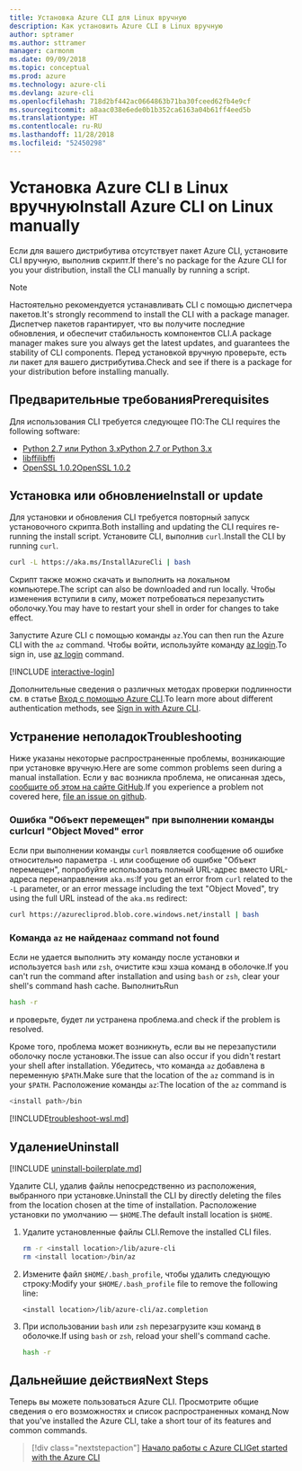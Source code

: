 ```yaml
---
title: Установка Azure CLI для Linux вручную
description: Как установить Azure CLI в Linux вручную
author: sptramer
ms.author: sttramer
manager: carmonm
ms.date: 09/09/2018
ms.topic: conceptual
ms.prod: azure
ms.technology: azure-cli
ms.devlang: azure-cli
ms.openlocfilehash: 718d2bf442ac0664863b71ba30fceed62fb4e9cf
ms.sourcegitcommit: a8aac038e6ede0b1b352ca6163a04b61ff4eed5b
ms.translationtype: HT
ms.contentlocale: ru-RU
ms.lasthandoff: 11/28/2018
ms.locfileid: "52450298"
---
```

# <a name="install-azure-cli-on-linux-manually"></a><span data-ttu-id="0ef1d-103">Установка Azure CLI в Linux вручную</span><span class="sxs-lookup"><span data-stu-id="0ef1d-103">Install Azure CLI on Linux manually</span></span>

<span data-ttu-id="0ef1d-104">Если для вашего дистрибутива отсутствует пакет Azure CLI, установите CLI вручную, выполнив скрипт.</span><span class="sxs-lookup"><span data-stu-id="0ef1d-104">If there's no package for the Azure CLI for you your distribution, install the CLI manually by running a script.</span></span>

> [!NOTE]
> <span data-ttu-id="0ef1d-105">Настоятельно рекомендуется устанавливать CLI с помощью диспетчера пакетов.</span><span class="sxs-lookup"><span data-stu-id="0ef1d-105">It's strongly recommend to install the CLI with a package manager.</span></span> <span data-ttu-id="0ef1d-106">Диспетчер пакетов гарантирует, что вы получите последние обновления, и обеспечит стабильность компонентов CLI.</span><span class="sxs-lookup"><span data-stu-id="0ef1d-106">A package manager makes sure you always get the latest updates, and guarantees the stability of CLI components.</span></span> <span data-ttu-id="0ef1d-107">Перед установкой вручную проверьте, есть ли пакет для вашего дистрибутива.</span><span class="sxs-lookup"><span data-stu-id="0ef1d-107">Check and see if there is a package for your distribution before installing manually.</span></span>

## <a name="prerequisites"></a><span data-ttu-id="0ef1d-108">Предварительные требования</span><span class="sxs-lookup"><span data-stu-id="0ef1d-108">Prerequisites</span></span>

<span data-ttu-id="0ef1d-109">Для использования CLI требуется следующее ПО:</span><span class="sxs-lookup"><span data-stu-id="0ef1d-109">The CLI requires the following software:</span></span>

* [<span data-ttu-id="0ef1d-110">Python 2.7 или Python 3.x</span><span class="sxs-lookup"><span data-stu-id="0ef1d-110">Python 2.7 or Python 3.x</span></span>](https://www.python.org/downloads/)
* [<span data-ttu-id="0ef1d-111">libffi</span><span class="sxs-lookup"><span data-stu-id="0ef1d-111">libffi</span></span>](https://sourceware.org/libffi/)
* [<span data-ttu-id="0ef1d-112">OpenSSL 1.0.2</span><span class="sxs-lookup"><span data-stu-id="0ef1d-112">OpenSSL 1.0.2</span></span>](https://www.openssl.org/source/)

## <a name="install-or-update"></a><span data-ttu-id="0ef1d-113">Установка или обновление</span><span class="sxs-lookup"><span data-stu-id="0ef1d-113">Install or update</span></span>

<span data-ttu-id="0ef1d-114">Для установки и обновления CLI требуется повторный запуск установочного скрипта.</span><span class="sxs-lookup"><span data-stu-id="0ef1d-114">Both installing and updating the CLI requires re-running the install script.</span></span> <span data-ttu-id="0ef1d-115">Установите CLI, выполнив `curl`.</span><span class="sxs-lookup"><span data-stu-id="0ef1d-115">Install the CLI by running `curl`.</span></span>

```bash
curl -L https://aka.ms/InstallAzureCli | bash
```

<span data-ttu-id="0ef1d-116">Скрипт также можно скачать и выполнить на локальном компьютере.</span><span class="sxs-lookup"><span data-stu-id="0ef1d-116">The script can also be downloaded and run locally.</span></span> <span data-ttu-id="0ef1d-117">Чтобы изменения вступили в силу, может потребоваться перезапустить оболочку.</span><span class="sxs-lookup"><span data-stu-id="0ef1d-117">You may have to restart your shell in order for changes to take effect.</span></span>

<span data-ttu-id="0ef1d-118">Запустите Azure CLI с помощью команды `az`.</span><span class="sxs-lookup"><span data-stu-id="0ef1d-118">You can then run the Azure CLI with the `az` command.</span></span> <span data-ttu-id="0ef1d-119">Чтобы войти, используйте команду [az login](/cli/azure/reference-index#az-login).</span><span class="sxs-lookup"><span data-stu-id="0ef1d-119">To sign in, use [az login](/cli/azure/reference-index#az-login) command.</span></span>

[!INCLUDE [interactive-login](includes/interactive-login.md)]

<span data-ttu-id="0ef1d-120">Дополнительные сведения о различных методах проверки подлинности см. в статье [Вход с помощью Azure CLI](authenticate-azure-cli.md).</span><span class="sxs-lookup"><span data-stu-id="0ef1d-120">To learn more about different authentication methods, see [Sign in with Azure CLI](authenticate-azure-cli.md).</span></span>

## <a name="troubleshooting"></a><span data-ttu-id="0ef1d-121">Устранение неполадок</span><span class="sxs-lookup"><span data-stu-id="0ef1d-121">Troubleshooting</span></span>

<span data-ttu-id="0ef1d-122">Ниже указаны некоторые распространенные проблемы, возникающие при установке вручную.</span><span class="sxs-lookup"><span data-stu-id="0ef1d-122">Here are some common problems seen during a manual installation.</span></span> <span data-ttu-id="0ef1d-123">Если у вас возникла проблема, не описанная здесь, [сообщите об этом на сайте GitHub](https://github.com/Azure/azure-cli/issues).</span><span class="sxs-lookup"><span data-stu-id="0ef1d-123">If you experience a problem not covered here, [file an issue on github](https://github.com/Azure/azure-cli/issues).</span></span>

### <a name="curl-object-moved-error"></a><span data-ttu-id="0ef1d-124">Ошибка "Объект перемещен" при выполнении команды curl</span><span class="sxs-lookup"><span data-stu-id="0ef1d-124">curl "Object Moved" error</span></span>

<span data-ttu-id="0ef1d-125">Если при выполнении команды `curl` появляется сообщение об ошибке относительно параметра `-L` или сообщение об ошибке "Объект перемещен", попробуйте использовать полный URL-адрес вместо URL-адреса перенаправления `aka.ms`:</span><span class="sxs-lookup"><span data-stu-id="0ef1d-125">If you get an error from `curl` related to the `-L` parameter, or an error message including the text "Object Moved", try using the full URL instead of the `aka.ms` redirect:</span></span>

```bash
curl https://azurecliprod.blob.core.windows.net/install | bash
```

### <a name="az-command-not-found"></a><span data-ttu-id="0ef1d-126">Команда `az` не найдена</span><span class="sxs-lookup"><span data-stu-id="0ef1d-126">`az` command not found</span></span>

<span data-ttu-id="0ef1d-127">Если не удается выполнить эту команду после установки и используется `bash` или `zsh`, очистите кэш хэша команд в оболочке.</span><span class="sxs-lookup"><span data-stu-id="0ef1d-127">If you can't run the command after installation and using `bash` or `zsh`, clear your shell's command hash cache.</span></span> <span data-ttu-id="0ef1d-128">Выполнить</span><span class="sxs-lookup"><span data-stu-id="0ef1d-128">Run</span></span>

```bash
hash -r
```

<span data-ttu-id="0ef1d-129">и проверьте, будет ли устранена проблема.</span><span class="sxs-lookup"><span data-stu-id="0ef1d-129">and check if the problem is resolved.</span></span>

<span data-ttu-id="0ef1d-130">Кроме того, проблема может возникнуть, если вы не перезапустили оболочку после установки.</span><span class="sxs-lookup"><span data-stu-id="0ef1d-130">The issue can also occur if you didn't restart your shell after installation.</span></span> <span data-ttu-id="0ef1d-131">Убедитесь, что команда `az` добавлена в переменную `$PATH`.</span><span class="sxs-lookup"><span data-stu-id="0ef1d-131">Make sure that the location of the `az` command is in your `$PATH`.</span></span> <span data-ttu-id="0ef1d-132">Расположение команды `az`:</span><span class="sxs-lookup"><span data-stu-id="0ef1d-132">The location of the `az` command is</span></span>

```bash
<install path>/bin
```

[!INCLUDE[troubleshoot-wsl.md](includes/troubleshoot-wsl.md)]

## <a name="uninstall"></a><span data-ttu-id="0ef1d-133">Удаление</span><span class="sxs-lookup"><span data-stu-id="0ef1d-133">Uninstall</span></span>

[!INCLUDE [uninstall-boilerplate.md](includes/uninstall-boilerplate.md)]

<span data-ttu-id="0ef1d-134">Удалите CLI, удалив файлы непосредственно из расположения, выбранного при установке.</span><span class="sxs-lookup"><span data-stu-id="0ef1d-134">Uninstall the CLI by directly deleting the files from the location chosen at the time of installation.</span></span> <span data-ttu-id="0ef1d-135">Расположение установки по умолчанию — `$HOME`.</span><span class="sxs-lookup"><span data-stu-id="0ef1d-135">The default install location is `$HOME`.</span></span>

1. <span data-ttu-id="0ef1d-136">Удалите установленные файлы CLI.</span><span class="sxs-lookup"><span data-stu-id="0ef1d-136">Remove the installed CLI files.</span></span>

   ```bash
   rm -r <install location>/lib/azure-cli
   rm <install location>/bin/az
   ```

2. <span data-ttu-id="0ef1d-137">Измените файл `$HOME/.bash_profile`, чтобы удалить следующую строку:</span><span class="sxs-lookup"><span data-stu-id="0ef1d-137">Modify your `$HOME/.bash_profile` file to remove the following line:</span></span>

   ```text
   <install location>/lib/azure-cli/az.completion
   ```

3. <span data-ttu-id="0ef1d-138">При использовании `bash` или `zsh` перезагрузите кэш команд в оболочке.</span><span class="sxs-lookup"><span data-stu-id="0ef1d-138">If using `bash` or `zsh`, reload your shell's command cache.</span></span>

   ```bash
   hash -r
   ```

## <a name="next-steps"></a><span data-ttu-id="0ef1d-139">Дальнейшие действия</span><span class="sxs-lookup"><span data-stu-id="0ef1d-139">Next Steps</span></span>

<span data-ttu-id="0ef1d-140">Теперь вы можете пользоваться Azure CLI. Просмотрите общие сведения о его возможностях и список распространенных команд.</span><span class="sxs-lookup"><span data-stu-id="0ef1d-140">Now that you've installed the Azure CLI, take a short tour of its features and common commands.</span></span>

> [!div class="nextstepaction"]
> [<span data-ttu-id="0ef1d-141">Начало работы с Azure CLI</span><span class="sxs-lookup"><span data-stu-id="0ef1d-141">Get started with the Azure CLI</span></span>](get-started-with-azure-cli.md)
